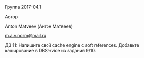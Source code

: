 Группа 2017-04.1

Автор

Anton Matveev (Антон Матвеев)

m.a.v.norm@mail.ru

ДЗ 11:
Напишите свой cache engine с soft references. Добавьте кэширование в DBService из заданий 9/10.